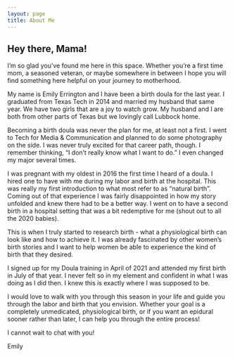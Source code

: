 ```yaml
---
layout: page
title: About Me
---
```


<h2 id="content">Hey there, Mama!</h2>
<p>I’m so glad you’ve found me here in this space. Whether you’re a first time mom, a seasoned veteran, or maybe somewhere in between I hope you will find something here helpful on your journey to motherhood.</p>

<p>My name is Emily Errington and I have been a birth doula for the last year. I graduated from Texas Tech in 2014 and married my husband that same year. We have two girls that are a joy to watch grow. My husband and I are both from other parts of Texas but we lovingly call Lubbock home. </p>

<p>Becoming a birth doula was never the plan for me, at least not a first. I went to Tech for Media & Communication and planned to do some photography on the side. I was never truly excited for that career path, though.  I remember thinking, “I don’t really know what I want to do.” I even changed my major several times. </p>

<p>I was pregnant with my oldest in 2016 the first time I heard of a doula. I hired one to have with me during my labor and birth at the hospital. This was really my first introduction to what most refer to as “natural birth”. Coming out of that experience I was fairly disappointed in how my story unfolded and knew there had to be a better way. I went on to have a second birth in a hospital setting that was a bit redemptive for me (shout out to all the 2020 babies). </p>

<p>This is when I truly started to research birth - what a physiological birth can look like and how to achieve it. I was already fascinated by other women’s birth stories and I want to help women be able to experience the kind of birth that they desired. </p>

<p>I signed up for my Doula training in April of 2021 and attended my first birth in July of that year. I never felt so in my element and confident in what I was doing as I did then. I knew this is exactly where I was supposed to be. </p>

<p>I would love to walk with you through this season in your life and guide you through the labor and birth that you envision. Whether your goal is a completely unmedicated, physiological birth, or if you want an epidural sooner rather than later, I can help you through the entire process! </p>

<p>I cannot wait to chat with you!</p>

<p>Emily</p>